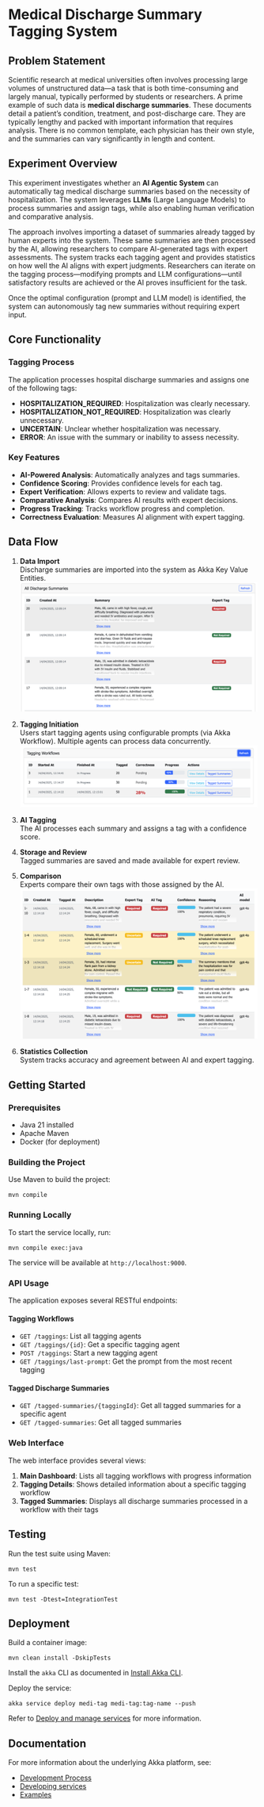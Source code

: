 # Medical Discharge Summary Tagging System

## Problem Statement

Scientific research at medical universities often involves processing large volumes of unstructured data—a task that 
is both time-consuming and largely manual, typically performed by students or researchers. A prime example of such 
data is **medical discharge summaries**. These documents detail a patient’s condition, treatment, and post-discharge 
care. They are typically lengthy and packed with important information that requires analysis. There is no common 
template, each physician has their own style, and the summaries can vary significantly in length and content. 

## Experiment Overview

This experiment investigates whether an **AI Agentic System** can automatically tag medical discharge summaries based on the necessity of hospitalization. The system leverages **LLMs** (Large Language Models) to process summaries and assign tags, while also enabling human verification and comparative analysis.

The approach involves importing a dataset of summaries already tagged by human experts into the system. These same summaries are then processed by the AI, allowing researchers to compare AI-generated tags with expert assessments. The system tracks each tagging agent and provides statistics on how well the AI aligns with expert judgments. Researchers can iterate on the tagging process—modifying prompts and LLM configurations—until satisfactory results are achieved or the AI proves insufficient for the task.

Once the optimal configuration (prompt and LLM model) is identified, the system can autonomously tag new summaries without requiring expert input.

## Core Functionality

### Tagging Process

The application processes hospital discharge summaries and assigns one of the following tags:

- **HOSPITALIZATION_REQUIRED**: Hospitalization was clearly necessary.
- **HOSPITALIZATION_NOT_REQUIRED**: Hospitalization was clearly unnecessary.
- **UNCERTAIN**: Unclear whether hospitalization was necessary.
- **ERROR**: An issue with the summary or inability to assess necessity.

### Key Features

- **AI-Powered Analysis**: Automatically analyzes and tags summaries.
- **Confidence Scoring**: Provides confidence levels for each tag.
- **Expert Verification**: Allows experts to review and validate tags.
- **Comparative Analysis**: Compares AI results with expert decisions.
- **Progress Tracking**: Tracks workflow progress and completion.
- **Correctness Evaluation**: Measures AI alignment with expert tagging.

## Data Flow

1. **Data Import**  
   Discharge summaries are imported into the system as Akka Key Value Entities.  
   ![discharge_summaries.png](docs/discharge_summaries.png)

2. **Tagging Initiation**  
   Users start tagging agents using configurable prompts (via Akka Workflow). Multiple agents can process data concurrently.  
   ![tagging_workflows.png](docs/tagging_workflows.png)

3. **AI Tagging**  
   The AI processes each summary and assigns a tag with a confidence score.

4. **Storage and Review**  
   Tagged summaries are saved and made available for expert review.

5. **Comparison**  
   Experts compare their own tags with those assigned by the AI.  
   ![tagged_discharge_summaries.png](docs/tagged_discharge_summaries.png)

6. **Statistics Collection**  
   System tracks accuracy and agreement between AI and expert tagging.

## Getting Started

### Prerequisites

- Java 21 installed
- Apache Maven
- Docker (for deployment)

### Building the Project

Use Maven to build the project:

```shell
mvn compile
```

### Running Locally

To start the service locally, run:

```shell
mvn compile exec:java
```

The service will be available at `http://localhost:9000`.

### API Usage

The application exposes several RESTful endpoints:

#### Tagging Workflows

- `GET /taggings`: List all tagging agents
- `GET /taggings/{id}`: Get a specific tagging agent
- `POST /taggings`: Start a new tagging agent
- `GET /taggings/last-prompt`: Get the prompt from the most recent tagging

#### Tagged Discharge Summaries

- `GET /tagged-summaries/{taggingId}`: Get all tagged summaries for a specific agent
- `GET /tagged-summaries`: Get all tagged summaries

### Web Interface

The web interface provides several views:

1. **Main Dashboard**: Lists all tagging workflows with progress information
2. **Tagging Details**: Shows detailed information about a specific tagging workflow
3. **Tagged Summaries**: Displays all discharge summaries processed in a workflow with their tags

## Testing

Run the test suite using Maven:

```shell
mvn test
```

To run a specific test:

```shell
mvn test -Dtest=IntegrationTest
```

## Deployment

Build a container image:

```shell
mvn clean install -DskipTests
```

Install the `akka` CLI as documented in [Install Akka CLI](https://doc.akka.io/reference/cli/index.html).

Deploy the service:

```shell
akka service deploy medi-tag medi-tag:tag-name --push
```

Refer to [Deploy and manage services](https://doc.akka.io/operations/services/deploy-service.html) for more information.

## Documentation

For more information about the underlying Akka platform, see:
- [Development Process](https://doc.akka.io/concepts/development-process.html)
- [Developing services](https://doc.akka.io/java/index.html)
- [Examples](https://doc.akka.io/java/samples.html)
